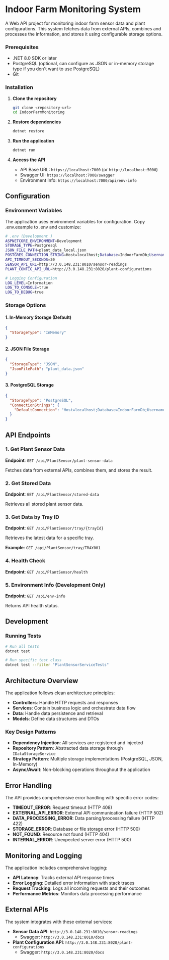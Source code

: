 # Indoor Farm Monitoring System

A Web API project for monitoring indoor farm sensor data and plant configurations. 
This system fetches data from external APIs, combines and processes the information, and stores it using configurable storage options.

### Prerequisites

- .NET 8.0 SDK or later
- PostgreSQL (optional, can configure as JSON or in-memory storage type if you don't want to use PostgreSQL)
- Git

### Installation

1. **Clone the repository**
   ```bash
   git clone <repository-url>
   cd IndoorFarmMonitoring
   ```

2. **Restore dependencies**
   ```bash
   dotnet restore
   ```

3. **Run the application**
   ```bash
   dotnet run
   ```

4. **Access the API**
   - API Base URL: `https://localhost:7000` (or `http://localhost:5000`)
   - Swagger UI: `https://localhost:7000/swagger`
   - Environment Info: `https://localhost:7000/api/env-info` 

## Configuration

### Environment Variables

The application uses environment variables for configuration. Copy .env.example to .env and customize:
 ```bash
# .env (Development )
ASPNETCORE_ENVIRONMENT=Development
STORAGE_TYPE=Postgresql
JSON_FILE_PATH=plant_data_local.json
POSTGRES_CONNECTION_STRING=Host=localhost;Database=IndoorFarmDb;Username=postgres;Password=yourpassword
API_TIMEOUT_SECONDS=30
SENSOR_API_URL=http://3.0.148.231:8010/sensor-readings
PLANT_CONFIG_API_URL=http://3.0.148.231:8020/plant-configurations

# Logging Configuration
LOG_LEVEL=Information
LOG_TO_CONSOLE=true
LOG_TO_DEBUG=true
 ```

### Storage Options

#### 1. In-Memory Storage (Default)
```json
{
  "StorageType": "InMemory"
}
```

#### 2. JSON File Storage
```json
{
  "StorageType": "JSON",
  "JsonFilePath": "plant_data.json"
}
```

#### 3. PostgreSQL Storage
```json
{
  "StorageType": "PostgreSQL",
  "ConnectionStrings": {
    "DefaultConnection": "Host=localhost;Database=IndoorFarmDb;Username=postgres;Password=yourpassword"
  }
}
```

## API Endpoints

### 1. Get Plant Sensor Data
**Endpoint**: `GET /api/PlantSensor/plant-sensor-data`

Fetches data from external APIs, combines them, and stores the result.


### 2. Get Stored Data
**Endpoint**: `GET /api/PlantSensor/stored-data`

Retrieves all stored plant sensor data.

### 3. Get Data by Tray ID
**Endpoint**: `GET /api/PlantSensor/tray/{trayId}`

Retrieves the latest data for a specific tray.

**Example**: `GET /api/PlantSensor/tray/TRAY001`

### 4. Health Check
**Endpoint**: `GET /api/PlantSensor/health`

### 5. Environment Info (Development Only)
**Endpoint**: `GET /api/env-info`

Returns API health status.

## Development

### Running Tests

```bash
# Run all tests
dotnet test

# Run specific test class
dotnet test --filter "PlantSensorServiceTests"
```

## Architecture Overview

The application follows clean architecture principles:

- **Controllers**: Handle HTTP requests and responses
- **Services**: Contain business logic and orchestrate data flow
- **Data**: Handle data persistence and retrieval
- **Models**: Define data structures and DTOs

### Key Design Patterns

- **Dependency Injection**: All services are registered and injected
- **Repository Pattern**: Abstracted data storage through `IDataStorageService`
- **Strategy Pattern**: Multiple storage implementations (PostgreSQL, JSON, In-Memory)
- **Async/Await**: Non-blocking operations throughout the application

## Error Handling

The API provides comprehensive error handling with specific error codes:

- **TIMEOUT_ERROR**: Request timeout (HTTP 408)
- **EXTERNAL_API_ERROR**: External API communication failure (HTTP 502)
- **DATA_PROCESSING_ERROR**: Data parsing/processing failure (HTTP 422)
- **STORAGE_ERROR**: Database or file storage error (HTTP 500)
- **NOT_FOUND**: Resource not found (HTTP 404)
- **INTERNAL_ERROR**: Unexpected server error (HTTP 500)

## Monitoring and Logging

The application includes comprehensive logging:

- **API Latency**: Tracks external API response times
- **Error Logging**: Detailed error information with stack traces
- **Request Tracking**: Logs all incoming requests and their outcomes
- **Performance Metrics**: Monitors data processing performance

## External APIs

The system integrates with these external services:

- **Sensor Data API**: `http://3.0.148.231:8010/sensor-readings`
  - Swagger: `http://3.0.148.231:8010/docs`
- **Plant Configuration API**: `http://3.0.148.231:8020/plant-configurations`
  - Swagger: `http://3.0.148.231:8020/docs`


